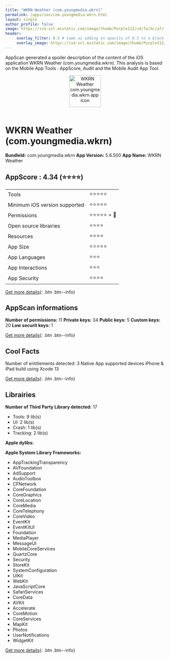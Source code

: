 ```yaml
---
title: "WKRN Weather (com.youngmedia.wkrn)"
permalink: /apps/ios/com.youngmedia.wkrn.html
layout: single
author_profile: false
image: https://is4-ssl.mzstatic.com/image/thumb/Purple112/v4/fa/9c/a7/fa9ca7dd-a7b9-d562-2bdd-759b377fcfde/AppIcon-1x_U007emarketing-0-4-0-85-220.jpeg/512x512bb.jpg
header: 
     overlay_filter: 0.5 # same as adding an opacity of 0.5 to a black background
     overlay_image: https://is4-ssl.mzstatic.com/image/thumb/Purple112/v4/fa/9c/a7/fa9ca7dd-a7b9-d562-2bdd-759b377fcfde/AppIcon-1x_U007emarketing-0-4-0-85-220.jpeg/512x512bb.jpg
---
```

AppScan generated a spoiler description of the content of the iOS application WKRN Weather (com.youngmedia.wkrn). This analysis is based on the Mobile App Tools : AppScore, Audit and the Mobile Audit App Tool.

  
  
<div style="text-align: center;"><img src="https://is4-ssl.mzstatic.com/image/thumb/Purple112/v4/fa/9c/a7/fa9ca7dd-a7b9-d562-2bdd-759b377fcfde/AppIcon-1x_U007emarketing-0-4-0-85-220.jpeg/512x512bb.jpg" width="100" height="100" alt="WKRN Weather com.youngmedia.wkrn app icon"></div></br>
  
# WKRN Weather (com.youngmedia.wkrn)

**BundleId:** com.youngmedia.wkrn
**App Version:** 5.6.500
**App Name:** WKRN Weather


## AppScore : 4.34 (⭐️⭐️⭐️⭐️) 

<table>
<tr><td> Tools </td><td> ⭐️⭐️⭐️⭐️⭐️ </td></tr>
<tr><td> Minimum iOS version supported </td><td> ⭐️⭐️⭐️⭐️⭐️ </td></tr>
<tr><td> Permissions </td><td> ⭐️⭐️⭐️⭐️⭐️ + 🌟 </td></tr>
<tr><td> Open source librairies </td><td> ⭐️⭐️⭐️⭐️ </td></tr>
<tr><td> Resources </td><td> ⭐️⭐️⭐️⭐️ </td></tr>
<tr><td> App Size </td><td> ⭐️⭐️⭐️⭐️⭐️ </td></tr>
<tr><td> App Languages </td><td> ⭐️⭐️⭐️ </td></tr>
<tr><td> App Interactions </td><td> ⭐️⭐️⭐️ </td></tr>
<tr><td> App Security </td><td> ⭐️⭐️⭐️⭐️ </td></tr>
</table>

[Get more details](/pricing.html){: .btn .btn--info}  
  
## AppScan informations 

**Number of permissions:** 11
**Private keys:** 34
**Public keys:** 5
**Custom keys:** 20
**Low securit keys:** 1
  
[Get more details](/pricing.html){: .btn .btn--info}

## Cool Facts

Number of entitlements detected: 3
Native App
supported devices iPhone & iPad
build using Xcode 13
  
[Get more details](/pricing.html){: .btn .btn--info}

## Librairies 
**Number of Third Party Library detected:** 17
- Tools: 9 lib(s)
- UI: 2 lib(s)
- Crash: 1 lib(s)
- Tracking: 2 lib(s)

**Apple dylibs:**


**Apple System Library Frameworks:**
- AppTrackingTransparency
- AVFoundation
- AdSupport
- AudioToolbox
- CFNetwork
- CoreFoundation
- CoreGraphics
- CoreLocation
- CoreMedia
- CoreTelephony
- CoreVideo
- EventKit
- EventKitUI
- Foundation
- MediaPlayer
- MessageUI
- MobileCoreServices
- QuartzCore
- Security
- StoreKit
- SystemConfiguration
- UIKit
- WebKit
- JavaScriptCore
- SafariServices
- CoreData
- AVKit
- Accelerate
- CoreMotion
- CoreServices
- MapKit
- Photos
- UserNotifications
- WidgetKit


  
[Get more details](/pricing.html){: .btn .btn--info}

